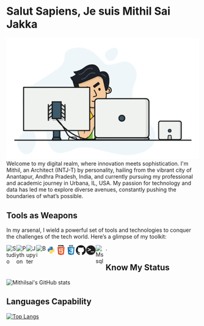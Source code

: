 # Salut Sapiens, Je suis Mithil Sai Jakka
![gif from Mithil](https://github.com/Mithilsai/Mithilsai/blob/master/mithil.gif?raw=true)
Welcome to my digital realm, where innovation meets sophistication. I'm Mithil, an Architect (INTJ-T) by personality, hailing from the vibrant city of Anantapur, Andhra Pradesh, India, and currently pursuing my professional and academic journey in Urbana, IL, USA. My passion for technology and data has led me to explore diverse avenues, constantly pushing the boundaries of what’s possible.

## Tools as Weapons

In my arsenal, I wield a powerful set of tools and technologies to conquer the challenges of the tech world. Here’s a glimpse of my toolkit:

<img align="left" alt="Studio" width="26px" src="https://user-images.githubusercontent.com/674621/71187801-14e60a80-2280-11ea-94c9-e56576f76baf.png" />
<img align="left" alt="Python" width="26px" src="https://banner2.cleanpng.com/20180715/phb/kisspng-python-javascript-logo-clojure-python-logo-download-5b4ba705f356d3.4338622815316846139967.jpg" />
<img align="left" alt="Jupyter" width="26px" src="https://upload.wikimedia.org/wikipedia/commons/thumb/3/38/Jupyter_logo.svg/1200px-Jupyter_logo.svg.png" />
<img align="left" alt="Bi" width="26px" src="https://www.onmsft.com/wp-content/uploads/2019/09/powerbiapp.jpg" />
<img align="left" alt="Terminal" width="26px" src="https://raw.githubusercontent.com/github/explore/80688e429a7d4ef2fca1e82350fe8e3517d3494d/topics/python/python.png" />
<img align="left" alt="HTML5" width="26px" src="https://raw.githubusercontent.com/github/explore/80688e429a7d4ef2fca1e82350fe8e3517d3494d/topics/html/html.png" />
<img align="left" alt="CSS3" width="26px" src="https://raw.githubusercontent.com/github/explore/80688e429a7d4ef2fca1e82350fe8e3517d3494d/topics/css/css.png" />
<img align="left" alt="GitHub" width="26px" src="https://raw.githubusercontent.com/github/explore/78df643247d429f6cc873026c0622819ad797942/topics/github/github.png" />
<img align="left" alt="Terminal" width="26px" src="https://raw.githubusercontent.com/github/explore/80688e429a7d4ef2fca1e82350fe8e3517d3494d/topics/terminal/terminal.png" />
<img align="left" alt="Mssql" width="26px" src="https://img2.pngio.com/sql-server-connect-using-enterprise-manager-to-sql-server-2005-sql-server-management-studio-png-222_227.png" />.

<br/>

## Know My Status

![Mithilsai's GitHub stats](https://github-readme-stats.vercel.app/api?username=Mithilsai&show_icons=true&theme=radical)

## Languages Capability

[![Top Langs](https://github-readme-stats.vercel.app/api/top-langs/?username=Mithilsai)](https://github.com/Mithilsai/github-readme-stats)
